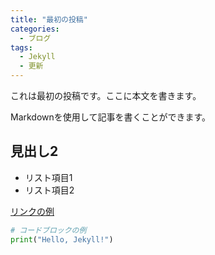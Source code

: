 ```yaml
---
title: "最初の投稿"
categories:
  - ブログ
tags:
  - Jekyll
  - 更新
---
```


これは最初の投稿です。ここに本文を書きます。

Markdownを使用して記事を書くことができます。

## 見出し2

- リスト項目1
- リスト項目2

[リンクの例](https://example.com)

```python
# コードブロックの例
print("Hello, Jekyll!")
```